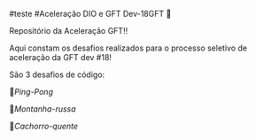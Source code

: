 #teste
#Aceleração DIO e GFT Dev-18GFT 🚀

Repositório da Aceleração GFT!!

Aqui constam os desafios realizados para o processo seletivo de aceleração da GFT dev #18!

São 3 desafios de código:

🏓*Ping-Pong*

🎢*Montanha-russa*

🌭*Cachorro-quente*
